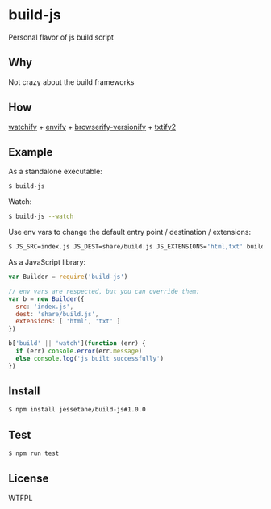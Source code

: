 # build-js
Personal flavor of js build script

## Why
Not crazy about the build frameworks

## How
[watchify](https://github.com/substack/watchify) + [envify](https://github.com/hughsk/envify) + [browserify-versionify](https://github.com/webpro/versionify) + [txtify2](https://github.com/jessetane/txtify2)

## Example
As a standalone executable:
```bash
$ build-js
```

Watch:
```bash
$ build-js --watch
```

Use env vars to change the default entry point / destination / extensions:
```bash
$ JS_SRC=index.js JS_DEST=share/build.js JS_EXTENSIONS='html,txt' build-js
```

As a JavaScript library:
```javascript
var Builder = require('build-js')

// env vars are respected, but you can override them:
var b = new Builder({
  src: 'index.js',
  dest: 'share/build.js',
  extensions: [ 'html', 'txt' ]
})

b['build' || 'watch'](function (err) {
  if (err) console.error(err.message)
  else console.log('js built successfully')
})
```

## Install
```bash
$ npm install jessetane/build-js#1.0.0
```

## Test
```bash
$ npm run test
```

## License
WTFPL
